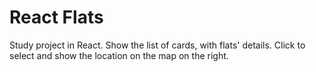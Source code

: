 # React Flats

Study project in React. Show the list of cards, with flats' details. Click to select and show the location on the map on the right.